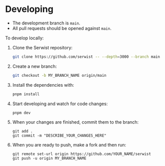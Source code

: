 # Developing

- The development branch is `main`.
- All pull requests should be opened against `main`.

To develop locally:

1. Clone the Serwist repository:
   ```bash
   git clone https://github.com/serwist -- --depth=3000 --branch main --single-branch
   ```
1. Create a new branch:
   ```bash
   git checkout -b MY_BRANCH_NAME origin/main
   ```
1. Install the dependencies with:
   ```bash
   pnpm install
   ```
1. Start developing and watch for code changes:
   ```bash
   pnpm dev
   ```
1. When your changes are finished, commit them to the branch:
   ```
   git add .
   git commit -m "DESCRIBE_YOUR_CHANGES_HERE"
   ```
1. When you are ready to push, make a fork and then run:
   ```
   git remote set-url origin https://github.com/YOUR_NAME/serwist
   git push -u origin MY_BRANCH_NAME
   ```
